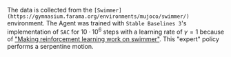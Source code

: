 The data is collected from the `[Swimmer](https://gymnasium.farama.org/environments/mujoco/swimmer/)` environment. The Agent was trained with `Stable Baselines 3`'s implementation of `SAC` for $10 \cdot 10^6$ steps with a learning rate of $\gamma = 1$ because of ["Making reinforcement learning work on
swimmer"](https://arxiv.org/abs/2208.07587). This "expert" policy performs a serpentine motion.